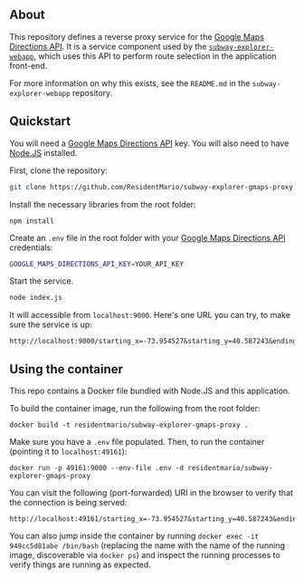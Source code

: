 ## About 

This repository defines a reverse proxy service for the [Google Maps Directions API](https://developers.google.com/maps/documentation/directions/intro).
It is a service component used by the [`subway-explorer-webapp`](https://github.com/ResidentMario/subway-explorer-webapp), 
which uses this API to perform route selection in the application front-end.

For more information on why this exists, see the `README.md` in the `subway-explorer-webapp` repository.

## Quickstart

You will need a [Google Maps Directions API](https://developers.google.com/maps/documentation/directions/) key. You will also need to have [Node.JS](https://nodejs.org/en/) installed.

First, clone the repository:

```sh
git clone https://github.com/ResidentMario/subway-explorer-gmaps-proxy.git
```

Install the necessary libraries from the root folder:

```
npm install
```

Create an `.env` file in the root folder with your [Google Maps Directions API](https://developers.google.com/maps/documentation/directions/) credentials:

```sh
GOOGLE_MAPS_DIRECTIONS_API_KEY=YOUR_API_KEY
```

Start the service.

```sh
node index.js
```

It will accessible from `localhost:9000`. Here's one URL you can try, to make sure the service is up:

```
http://localhost:9000/starting_x=-73.954527&starting_y=40.587243&ending_x=-73.977756&ending_y=40.687163
```

## Using the container

This repo contains a Docker file bundled with Node.JS and this application.

To build the container image, run the following from the root folder:

    docker build -t residentmario/subway-explorer-gmaps-proxy .

Make sure you have a `.env` file populated. Then, to run the container (pointing it to `localhost:49161`):

    docker run -p 49161:9000 --env-file .env -d residentmario/subway-explorer-gmaps-proxy
    
You can visit the following (port-forwarded) URI in the browser to verify that the connection is being served:

```
http://localhost:49161/starting_x=-73.954527&starting_y=40.587243&ending_x=-73.977756&ending_y=40.687163
```

You can also jump inside the container by running `docker exec -it 949cc5d81abe /bin/bash` (replacing the name with the 
name of the running image, discoverable via `docker ps`) and inspect the running processes to verify things are running 
as expected.